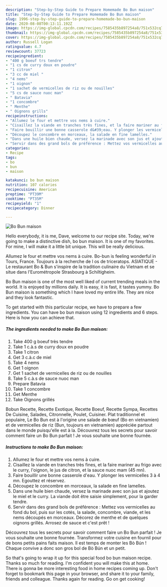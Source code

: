 ```yaml
---
description: "Step-by-Step Guide to Prepare Homemade Bo Bun maison"
title: "Step-by-Step Guide to Prepare Homemade Bo Bun maison"
slug: 1996-step-by-step-guide-to-prepare-homemade-bo-bun-maison
date: 2020-08-08T00:13:11.192Z
image: https://img-global.cpcdn.com/recipes/7585435b897254a8/751x532cq70/bo-bun-maison-photo-principale-de-la-recette.jpg
thumbnail: https://img-global.cpcdn.com/recipes/7585435b897254a8/751x532cq70/bo-bun-maison-photo-principale-de-la-recette.jpg
cover: https://img-global.cpcdn.com/recipes/7585435b897254a8/751x532cq70/bo-bun-maison-photo-principale-de-la-recette.jpg
author: Russell Logan
ratingvalue: 4.7
reviewcount: 37723
recipeingredient:
- "400 g boeuf trs tendre"
- "1 cs de curry doux en poudre"
- "1 citron"
- "3 cc de miel "
- "4 nems"
- "1 oignon"
- "1 sachet de vermicelles de riz ou de nouilles"
- "5 cs de sauce nuoc man"
- " Batavia"
- "1 concombre"
- " Menthe"
- " Oignons grills"
recipeinstructions:
- "Allumez le four et mettre vos nems à cuire.⁣"
- "Cisaillez la viande en tranches très fines, et la faire mariner au frigo avec le curry, l&#39;oignon, le jus de citron, et la sauce nuoc mam (45 mn).⁣"
- "Faire bouillir une bonne casserole d&#39;eau. Y plonger les vermicelles 3 à 4 mn. Egouttez et réservez.⁣"
- "Découpez le concombre en morceaux, la salade en fine lamelles.⁣"
- "Dans une huile bien chaude, versez la marinade avec son jus et ajoutez le miel et le curry. La viande doit être saisie simplement, pour la garder tendre.⁣"
- "Servir dans des grand bols de préférence : Mettez vos vermicelles au fond du bol, puis sur les cotés, la salade, concombre, viande, et les nems découpés en morceaux. Décorez de menthe et de quelques oignons grillés. Arrosez de sauce et c&#39;est prêt !⁣"
categories:
- Recipe
tags:
- bo
- bun
- maison

katakunci: bo bun maison 
nutrition: 107 calories
recipecuisine: American
preptime: "PT39M"
cooktime: "PT35M"
recipeyield: "1"
recipecategory: Dinner

---
```



![Bo Bun maison](https://img-global.cpcdn.com/recipes/7585435b897254a8/751x532cq70/bo-bun-maison-photo-principale-de-la-recette.jpg)

Hello everybody, it is me, Dave, welcome to our recipe site. Today, we're going to make a distinctive dish, bo bun maison. It is one of my favorites. For mine, I will make it a little bit unique. This will be really delicious.

Allumez le four et mettre vos nems à cuire. Bo-bun is feeling wonderful in Tours, France. Toujours à la recherche de l os de triceratops. ASIATIQUE - Le restaurant Bo &amp; Bun s&#39;inspire de la tradition culinaire du Vietnam et se situe dans l&#39;Eurométropole Strasbourg à Schiltigheim.

Bo Bun maison is one of the most well liked of current trending meals in the world. It is enjoyed by millions daily. It is easy, it is fast, it tastes yummy. Bo Bun maison is something which I have loved my entire life. They are nice and they look fantastic.


To get started with this particular recipe, we have to prepare a few ingredients. You can have bo bun maison using 12 ingredients and 6 steps. Here is how you can achieve that.

<!--inarticleads1-->

##### The ingredients needed to make Bo Bun maison:

1. Take 400 g boeuf très tendre⁣
1. Take 1 c.à.s de curry doux en poudre⁣
1. Take 1 citron⁣
1. Get 3 c.à.c de miel ⁣
1. Take 4 nems⁣
1. Get 1 oignon⁣
1. Get 1 sachet de vermicelles de riz ou de nouilles⁣
1. Take 5 c.à.s de sauce nuoc man⁣
1. Prepare  Batavia⁣
1. Take 1 concombre⁣
1. Get  Menthe⁣
1. Take  Oignons grillés⁣


Bobun Recette, Recette Exotique, Recette Boeuf, Recette Sympa, Recettes De Cuisine, Salades, Citronnelle, Poulet, Cuisiner. Plat traditionnel et populaire, Le Bo Bun est à l&#39;origine une salade de bœuf (Bo en vietnamien) et de vermicelles de riz (Bun, toujours en vietnamien) appréciée partout dans le monde puisqu&#39;elle est à la. Découvrez tous les secrets pour savoir comment faire un Bo Bun parfait ! Je vous souhaite une bonne fournée. 

<!--inarticleads2-->

##### Instructions to make Bo Bun maison:

1. Allumez le four et mettre vos nems à cuire.⁣
1. Cisaillez la viande en tranches très fines, et la faire mariner au frigo avec le curry, l&#39;oignon, le jus de citron, et la sauce nuoc mam (45 mn).⁣
1. Faire bouillir une bonne casserole d&#39;eau. Y plonger les vermicelles 3 à 4 mn. Egouttez et réservez.⁣
1. Découpez le concombre en morceaux, la salade en fine lamelles.⁣
1. Dans une huile bien chaude, versez la marinade avec son jus et ajoutez le miel et le curry. La viande doit être saisie simplement, pour la garder tendre.⁣
1. Servir dans des grand bols de préférence : Mettez vos vermicelles au fond du bol, puis sur les cotés, la salade, concombre, viande, et les nems découpés en morceaux. Décorez de menthe et de quelques oignons grillés. Arrosez de sauce et c&#39;est prêt !⁣


Découvrez tous les secrets pour savoir comment faire un Bo Bun parfait ! Je vous souhaite une bonne fournée. Transformez votre cuisine en fournil pour de bons petits pains faits maison. Il est temps de monter les Bò Bún ! Chaque convive a donc son gros bol de Bò Bún et un petit. 

So that's going to wrap it up for this special food bo bun maison recipe. Thanks so much for reading. I'm confident you will make this at home. There is gonna be more interesting food in home recipes coming up. Don't forget to bookmark this page in your browser, and share it to your family, friends and colleague. Thanks again for reading. Go on get cooking!
